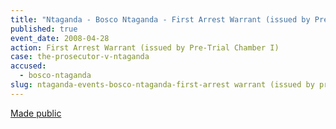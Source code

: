 ```yaml
---
title: "Ntaganda - Bosco Ntaganda - First Arrest Warrant (issued by Pre-Trial Chamber I)"
published: true
event_date: 2008-04-28
action: First Arrest Warrant (issued by Pre-Trial Chamber I)
case: the-prosecutor-v-ntaganda
accused:
  - bosco-ntaganda
slug: ntaganda-events-bosco-ntaganda-first-arrest warrant (issued by pre-trial chamber i)
---
```


[Made public](http://www.icc-cpi.int/iccdocs/doc/doc305330.PDF)

